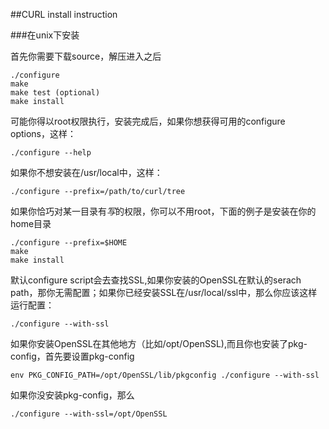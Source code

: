 ##CURL install instruction

###在unix下安装

首先你需要下载source，解压进入之后

	./configure
	make
	make test (optional)
	make install

可能你得以root权限执行，安装完成后，如果你想获得可用的configure options，这样：

    ./configure --help

如果你不想安装在/usr/local中，这样：

    ./configure --prefix=/path/to/curl/tree

如果你恰巧对某一目录有*写*的权限，你可以不用root，下面的例子是安装在你的home目录

    ./configure --prefix=$HOME
    make
    make install

默认configure script会去查找SSL,如果你安装的OpenSSL在默认的serach path，那你无需配置；如果你已经安装SSL在/usr/local/ssl中，那么你应该这样运行配置：

    ./configure --with-ssl

如果你安装OpenSSL在其他地方（比如/opt/OpenSSL),而且你也安装了pkg-config，首先要设置pkg-config

    env PKG_CONFIG_PATH=/opt/OpenSSL/lib/pkgconfig ./configure --with-ssl

如果你没安装pkg-config，那么

    ./configure --with-ssl=/opt/OpenSSL